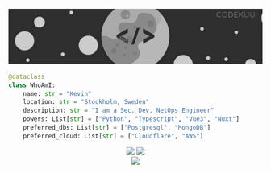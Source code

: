 ![Banner](https://raw.githubusercontent.com/codekuu/codekuu/master/profileavatarbanner.png)
```python
@dataclass
class WhoAmI:
    name: str = "Kevin"
    location: str = "Stockholm, Sweden"
    description: str = "I am a Sec, Dev, NetOps Engineer"
    powers: List[str] = ["Python", "Typescript", "Vue3", "Nuxt"]
    preferred_dbs: List[str] = ["Postgresql", "MongoDB"]
    preferred_cloud: List[str] = ["Cloudflare", "AWS"]
```
<p align="center"> 
  <img src="https://github-readme-stats.vercel.app/api?username=codekuu&count_private=true&show_icons=true&theme=dark&hide=prs" />
  <img src="https://github-readme-stats.vercel.app/api/top-langs/?username=codekuu&layout=compact&theme=dark" /><br/>
  <img src="https://visitcount.itsvg.in/api?id=codekuu&label=Profile%20Views&color=12&icon=1&pretty=true" />
</p>

